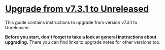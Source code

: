 # [Upgrade from v7.3.1 to Unreleased](https://github.com/shopsys/shopsys/compare/v7.3.1...7.3)

This guide contains instructions to upgrade from version v7.3.1 to Unreleased.

**Before you start, don't forget to take a look at [general instructions](/UPGRADE.md) about upgrading.**
There you can find links to upgrade notes for other versions too.
